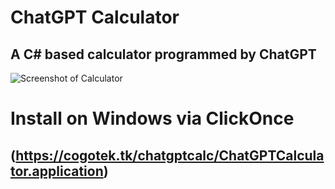 # ChatGPT Calculator
## A C# based calculator programmed by ChatGPT
![Screenshot of Calculator](https://cdn.discordapp.com/attachments/991252131799634043/1056428959845326848/image.png)
# Install on Windows via ClickOnce
## (https://cogotek.tk/chatgptcalc/ChatGPTCalculator.application)
